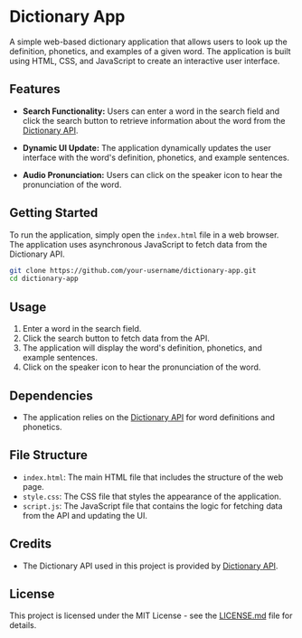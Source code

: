 # Dictionary App

A simple web-based dictionary application that allows users to look up the definition, phonetics, and examples of a given word. The application is built using HTML, CSS, and JavaScript to create an interactive user interface.

## Features

- **Search Functionality:** Users can enter a word in the search field and click the search button to retrieve information about the word from the [Dictionary API](https://api.dictionaryapi.dev/api/v2/entries/en/).

- **Dynamic UI Update:** The application dynamically updates the user interface with the word's definition, phonetics, and example sentences.

- **Audio Pronunciation:** Users can click on the speaker icon to hear the pronunciation of the word.

## Getting Started

To run the application, simply open the `index.html` file in a web browser. The application uses asynchronous JavaScript to fetch data from the Dictionary API.

```bash
git clone https://github.com/your-username/dictionary-app.git
cd dictionary-app
```
## Usage

1. Enter a word in the search field.
2. Click the search button to fetch data from the API.
3. The application will display the word's definition, phonetics, and example sentences.
4. Click on the speaker icon to hear the pronunciation of the word.

## Dependencies

- The application relies on the [Dictionary API](https://api.dictionaryapi.dev/api/v2/entries/en/) for word definitions and phonetics.

## File Structure

- `index.html`: The main HTML file that includes the structure of the web page.
- `style.css`: The CSS file that styles the appearance of the application.
- `script.js`: The JavaScript file that contains the logic for fetching data from the API and updating the UI.

## Credits

- The Dictionary API used in this project is provided by [Dictionary API](https://api.dictionaryapi.dev/api/v2/entries/en/).

## License

This project is licensed under the MIT License - see the [LICENSE.md](LICENSE.md) file for details.
